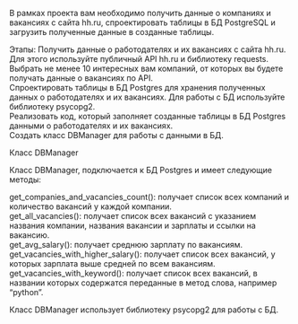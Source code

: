 В рамках проекта вам необходимо получить данные о компаниях и вакансиях с сайта hh.ru, спроектировать таблицы в БД PostgreSQL и загрузить полученные данные в созданные таблицы.

Этапы:
Получить данные о работодателях и их вакансиях с сайта hh.ru. Для этого используйте публичный API hh.ru и библиотеку requests.</br>
Выбрать не менее 10 интересных вам компаний, от которых вы будете получать данные о вакансиях по API.</br>
Спроектировать таблицы в БД Postgres для хранения полученных данных о работодателях и их вакансиях. Для работы с БД используйте библиотеку psycopg2.</br>
Реализовать код, который заполняет созданные таблицы в БД Postgres данными о работодателях и их вакансиях.</br>
Создать класс DBManager для работы с данными в БД.</br>

Класс DBManager </br>

Класс DBManager, подключается к БД Postgres и имеет следующие методы:</br>

get_companies_and_vacancies_count(): получает список всех компаний и количество вакансий у каждой компании.</br>
get_all_vacancies(): получает список всех вакансий с указанием названия компании, названия вакансии и зарплаты и ссылки на вакансию.</br>
get_avg_salary(): получает среднюю зарплату по вакансиям.</br>
get_vacancies_with_higher_salary(): получает список всех вакансий, у которых зарплата выше средней по всем вакансиям.</br>
get_vacancies_with_keyword(): получает список всех вакансий, в названии которых содержатся переданные в метод слова, например “python”.</br>

Класс DBManager использует библиотеку psycopg2 для работы с БД.</br>